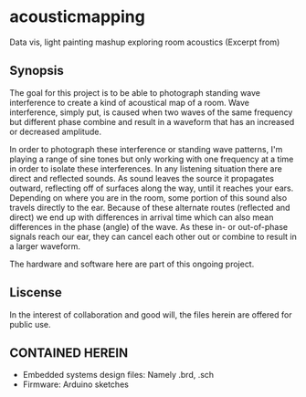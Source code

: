 acousticmapping
===============

Data vis, light painting mashup exploring room acoustics 
(Excerpt from) 

## Synopsis 
The goal for this project is to be able to photograph standing wave interference to create a kind of acoustical map of a room. Wave interference, simply put, is caused when two waves of the same frequency but different phase combine and result in a waveform that has an increased or decreased amplitude. 

In order to photograph these interference or standing wave patterns, I'm playing a range of sine tones but only working with one frequency at a time in order to isolate these interferences. In any listening situation there are direct and reflected sounds. As sound leaves the source it propagates outward, reflecting off of surfaces along the way, until it reaches your ears. Depending on where you are in the room, some portion of this sound also travels directly to the ear. Because of these alternate routes (reflected and direct) we end up with differences in arrival time which can also mean differences in the phase (angle) of the wave. As these in- or out-of-phase signals reach our ear, they can cancel each other out or combine to result in a larger waveform.

The hardware and software here are part of this ongoing project.  

## Liscense 
In the interest of collaboration and good will, the files herein are offered for public use.

## CONTAINED HEREIN
* Embedded systems design files: Namely .brd, .sch
* Firmware: Arduino sketches 
